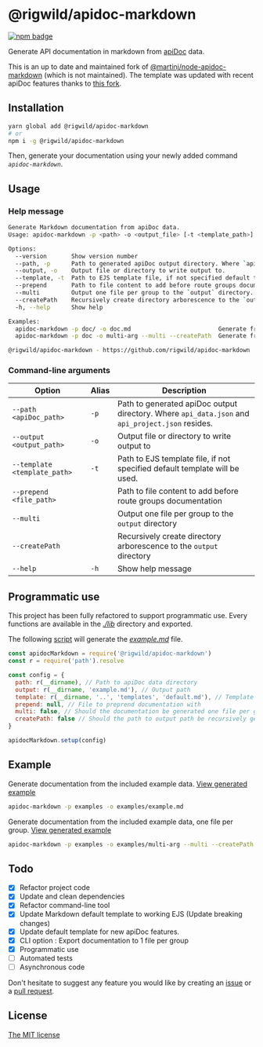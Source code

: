 # @rigwild/apidoc-markdown
[![npm badge](https://img.shields.io/npm/v/@rigwild/apidoc-markdown.svg?logo=npm)](https://www.npmjs.com/package/@rigwild/apidoc-markdown)

Generate API documentation in markdown from [apiDoc](https://github.com/apidoc/apidoc) data.

This is an up to date and maintained fork of [@martinj/node-apidoc-markdown](https://github.com/martinj/node-apidoc-markdown) (which is not maintained). The template was updated with recent apiDoc features thanks to [this fork](https://github.com/softdevstory/node-apidoc-markdown).


## Installation
```bash
yarn global add @rigwild/apidoc-markdown
# or
npm i -g @rigwild/apidoc-markdown
```
Then, generate your documentation using your newly added command *`apidoc-markdown`*.


## Usage
### Help message
```bash
Generate Markdown documentation from apiDoc data.
Usage: apidoc-markdown -p <path> -o <output_file> [-t <template_path>] [--multi] [--createPath] [--prepend <file_path>]

Options:
  --version       Show version number                                                                                                                [boolean]
  --path, -p      Path to generated apiDoc output directory. Where `api_data.json` and `api_project.json` resides.                         [string] [required]
  --output, -o    Output file or directory to write output to.                                                                             [string] [required]
  --template, -t  Path to EJS template file, if not specified default template will be used.                        [string] [default: "templates/default.md"]
  --prepend       Path to file content to add before route groups documentation.                                                                      [string]
  --multi         Output one file per group to the `output` directory.                                                              [boolean] [default: false]
  --createPath    Recursively create directory arborescence to the `output` directory.                                              [boolean] [default: false]
  -h, --help      Show help                                                                                                                          [boolean]

Examples:
  apidoc-markdown -p doc/ -o doc.md                         Generate from `doc/` apiDoc output to `./doc.md`
  apidoc-markdown -p doc -o multi-arg --multi --createPath  Generate from `doc/` apiDoc output to `./multi-arg/<group>.md`

@rigwild/apidoc-markdown - https://github.com/rigwild/apidoc-markdown
```

### Command-line arguments
| Option      | Alias         | Description |
| ----------- | ------------- | ----------- |
| `--path <apiDoc_path>` | `-p` | Path to generated apiDoc output directory. Where `api_data.json` and `api_project.json` resides. |
| `--output <output_path>` | `-o` | Output file or directory to write output to |
| `--template <template_path>` | `-t` | Path to EJS template file, if not specified default template will be used. |
| `--prepend <file_path>` |  | Path to file content to add before route groups documentation |
| `--multi` |  | Output one file per group to the `output` directory |
| `--createPath` |  | Recursively create directory arborescence to the `output` directory |
| `--help` | `-h` | Show help message |


## Programmatic use
This project has been fully refactored to support programmatic use. Every functions are available in the *[./lib](./lib)* directory and exported.

The following [script](./examples/generateSingle.js) will generate the *[example.md](./examples/example.md)* file. 
```js
const apidocMarkdown = require('@rigwild/apidoc-markdown')
const r = require('path').resolve

const config = {
  path: r(__dirname), // Path to apiDoc data directory
  output: r(__dirname, 'example.md'), // Output path
  template: r(__dirname, '..', 'templates', 'default.md'), // Template path
  prepend: null, // File to preprend documentation with
  multi: false, // Should the documentation be generated one file per group
  createPath: false // Should the path to output path be recursively generated (mkdir -p)
}

apidocMarkdown.setup(config)
```


## Example
Generate documentation from the included example data. [View generated example](./examples/example.md)
```bash
apidoc-markdown -p examples -o examples/example.md
```

Generate documentation from the included example data, one file per group. [View generated example](./examples/multi-arg/)
```bash
apidoc-markdown -p examples -o examples/multi-arg --multi --createPath
```

## Todo
 - [x] Refactor project code
 - [x] Update and clean dependencies
 - [x] Refactor command-line tool
 - [x] Update Markdown default template to working EJS (Update breaking changes)
 - [x] Update default template for new apiDoc features. 
 - [x] CLI option : Export documentation to 1 file per group
 - [x] Programmatic use
 - [ ] Automated tests
 - [ ] Asynchronous code

 Don't hesitate to suggest any feature you would like by creating an [issue](https://github.com/rigwild/apidoc-markdown/issues) or a [pull request](https://github.com/rigwild/apidoc-markdown/pulls).

## License
[The MIT license](./LICENSE)
